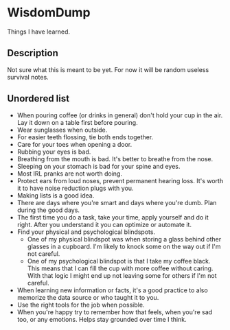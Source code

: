 # WisdomDump
Things I have learned.

## Description
Not sure what this is meant to be yet. For now it will be random useless survival notes.

## Unordered list

* When pouring coffee (or drinks in general) don't hold your cup in the air. Lay it down on a table first before pouring.
* Wear sunglasses when outside.
* For easier teeth flossing, tie both ends together.
* Care for your toes when opening a door.
* Rubbing your eyes is bad.
* Breathing from the mouth is bad. It's better to breathe from the nose.
* Sleeping on your stomach is bad for your spine and eyes.
* Most IRL pranks are not worth doing.
* Protect ears from loud noses, prevent permanent hearing loss. It's worth it to have noise reduction plugs with you.
* Making lists is a good idea.
* There are days where you're smart and days where you're dumb. Plan during the good days.
* The first time you do a task, take your time, apply yourself and do it right. After you understand it you can optimize or automate it.
* Find your physical and psychological blindspots.
  * One of my physical blindspot was when storing a glass behind other glasses in a cupboard. I'm likely to knock some on the way out if I'm not careful.
  * One of my psychological blindspot is that I take my coffee black. This means that I can fill the cup with more coffee without caring. With that logic I might end up not leaving some for others if I'm not careful.
* When learning new information or facts, it's a good practice to also memorize the data source or who taught it to you.
* Use the right tools for the job when possible.
* When you're happy try to remember how that feels, when you're sad too, or any emotions. Helps stay grounded over time I think.
